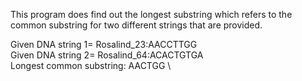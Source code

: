 This program does find out the longest substring which refers to the common substring for two different strings that are provided.

Given DNA string 1= Rosalind_23:AACCTTGG \
Given DNA string 2= Rosalind_64:ACACTGTGA \
Longest common substring: AACTGG \
